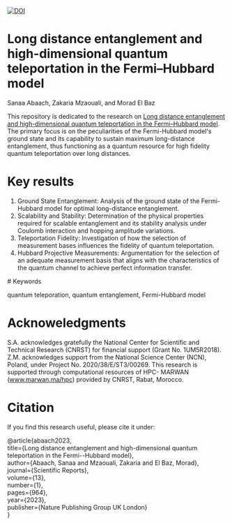 [![DOI](https://zenodo.org/badge/DOI/10.5281/zenodo.10074867.svg)](https://doi.org/10.5281/zenodo.10074867)

# Long distance entanglement and high-dimensional quantum teleportation in the Fermi–Hubbard model

Sanaa Abaach, Zakaria Mzaouali, and Morad El Baz

This repository is dedicated to the research on [Long distance entanglement and high-dimensional quantum teleportation in the Fermi–Hubbard model](https://www.nature.com/articles/s41598-023-28180-4). The primary focus is on the peculiarities of the Fermi-Hubbard model's ground state and its capability to sustain maximum long-distance entanglement, thus functioning as a quantum resource for high fidelity quantum teleportation over long distances.

# Key results
<ol>
<li>Ground State Entanglement: Analysis of the ground state of the Fermi-Hubbard model for optimal long-distance entanglement.</li>

<li>Scalability and Stability: Determination of the physical properties required for scalable entanglement and its stability analysis under Coulomb interaction and hopping amplitude variations.</li>

<li>Teleportation Fidelity: Investigation of how the selection of measurement bases influences the fidelity of quantum teleportation.</li>

<li>Hubbard Projective Measurements: Argumentation for the selection of an adequate measurement basis that aligns with the characteristics of the quantum channel to achieve perfect information transfer.</li>

</ol>
# Keywords

quantum teleporation, quantum entanglement, Fermi-Hubbard model

# Acknoweledgments

S.A. acknowledges gratefully the National Center for Scientific and Technical Research (CNRST) for financial
support (Grant No. 1UM5R2018). Z.M. acknowledges support from the National Science Center (NCN), Poland,
under Project No. 2020/38/E/ST3/00269. This research is supported through computational resources of HPC-
MARWAN (www.marwan.ma/hpc) provided by CNRST, Rabat, Morocco.


# Citation
If you find this research useful, please cite it under:

@article{abaach2023,<br />
  title={Long distance entanglement and high-dimensional quantum teleportation in the Fermi--Hubbard model},<br />
  author={Abaach, Sanaa and Mzaouali, Zakaria and El Baz, Morad},<br />
  journal={Scientific Reports},<br />
  volume={13},<br />
  number={1},<br />
  pages={964},<br />
  year={2023},<br />
  publisher={Nature Publishing Group UK London}<br />
}

